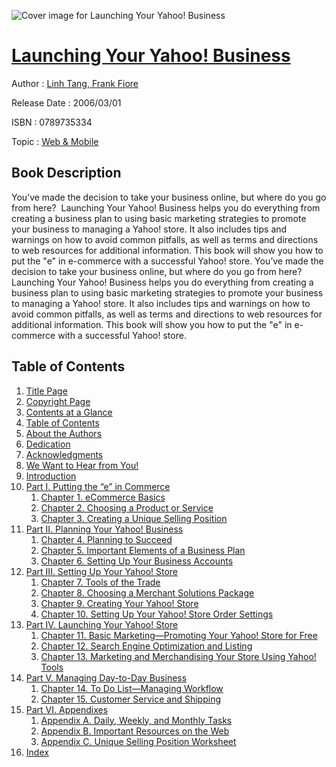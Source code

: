 ![Cover image for Launching Your Yahoo! Business](https://imgdetail.ebookreading.net/cover/cover/web_mobile/EB0789735334.jpg)

[Launching Your Yahoo! Business](https://ebookreading.net/view/book/Launching+Your+Yahoo%21+Business-EB0789735334_1.html "Launching Your Yahoo! Business")
====================================================================================================================

Author : [Linh Tang](https://ebookreading.net/search/author/Linh+Tang),[ Frank Fiore](https://ebookreading.net/search/author/+Frank+Fiore)

Release Date : 2006/03/01

ISBN : 0789735334

Topic : [Web & Mobile](https://ebookreading.net/search/category/web-mobile)

Book Description
-----------------

You’ve made the decision to take your business online, but where do you go from here?  Launching Your Yahoo! Business helps you do everything from creating a business plan to using basic marketing strategies to promote your business to managing a Yahoo! store. It also includes tips and warnings on how to avoid common pitfalls, as well as terms and directions to web resources for additional information. This book will show you how to put the "e" in e-commerce with a successful Yahoo! store.
              You’ve made the decision to take your business online, but where do you go from here?  Launching Your Yahoo! Business helps you do everything from creating a business plan to using basic marketing strategies to promote your business to managing a Yahoo! store. It also includes tips and warnings on how to avoid common pitfalls, as well as terms and directions to web resources for additional information. This book will show you how to put the "e" in e-commerce with a successful Yahoo! store.
              
Table of Contents
-----------------

1. [Title Page](https://ebookreading.net/view/book/Launching+Your+Yahoo%21+Business-EB0789735334_2.html)
1. [Copyright Page](https://ebookreading.net/view/book/Launching+Your+Yahoo%21+Business-EB0789735334_3.html)
1. [Contents at a Glance](https://ebookreading.net/view/book/Launching+Your+Yahoo%21+Business-EB0789735334_4.html)
1. [Table of Contents](https://ebookreading.net/view/book/Launching+Your+Yahoo%21+Business-EB0789735334_5.html)
1. [About the Authors](https://ebookreading.net/view/book/Launching+Your+Yahoo%21+Business-EB0789735334_6.html)
1. [Dedication](https://ebookreading.net/view/book/Launching+Your+Yahoo%21+Business-EB0789735334_7.html)
1. [Acknowledgments](https://ebookreading.net/view/book/Launching+Your+Yahoo%21+Business-EB0789735334_8.html)
1. [We Want to Hear from You!](https://ebookreading.net/view/book/Launching+Your+Yahoo%21+Business-EB0789735334_9.html)
1. [Introduction](https://ebookreading.net/view/book/Launching+Your+Yahoo%21+Business-EB0789735334_10.html)
1. [Part I. Putting the “e” in Commerce](https://ebookreading.net/view/book/Launching+Your+Yahoo%21+Business-EB0789735334_11.html)
    1. [Chapter 1. eCommerce Basics](https://ebookreading.net/view/book/Launching+Your+Yahoo%21+Business-EB0789735334_12.html)
    1. [Chapter 2. Choosing a Product or Service](https://ebookreading.net/view/book/Launching+Your+Yahoo%21+Business-EB0789735334_13.html)
    1. [Chapter 3. Creating a Unique Selling Position](https://ebookreading.net/view/book/Launching+Your+Yahoo%21+Business-EB0789735334_14.html)
1. [Part II. Planning Your Yahoo! Business](https://ebookreading.net/view/book/Launching+Your+Yahoo%21+Business-EB0789735334_15.html)
    1. [Chapter 4. Planning to Succeed](https://ebookreading.net/view/book/Launching+Your+Yahoo%21+Business-EB0789735334_16.html)
    1. [Chapter 5. Important Elements of a Business Plan](https://ebookreading.net/view/book/Launching+Your+Yahoo%21+Business-EB0789735334_17.html)
    1. [Chapter 6. Setting Up Your Business Accounts](https://ebookreading.net/view/book/Launching+Your+Yahoo%21+Business-EB0789735334_18.html)
1. [Part III. Setting Up Your Yahoo! Store](https://ebookreading.net/view/book/Launching+Your+Yahoo%21+Business-EB0789735334_19.html)
    1. [Chapter 7. Tools of the Trade](https://ebookreading.net/view/book/Launching+Your+Yahoo%21+Business-EB0789735334_20.html)
    1. [Chapter 8. Choosing a Merchant Solutions Package](https://ebookreading.net/view/book/Launching+Your+Yahoo%21+Business-EB0789735334_21.html)
    1. [Chapter 9. Creating Your Yahoo! Store](https://ebookreading.net/view/book/Launching+Your+Yahoo%21+Business-EB0789735334_22.html)
    1. [Chapter 10. Setting Up Your Yahoo! Store Order Settings](https://ebookreading.net/view/book/Launching+Your+Yahoo%21+Business-EB0789735334_23.html)
1. [Part IV. Launching Your Yahoo! Store](https://ebookreading.net/view/book/Launching+Your+Yahoo%21+Business-EB0789735334_24.html)
    1. [Chapter 11. Basic Marketing—Promoting Your Yahoo! Store for Free](https://ebookreading.net/view/book/Launching+Your+Yahoo%21+Business-EB0789735334_25.html)
    1. [Chapter 12. Search Engine Optimization and Listing](https://ebookreading.net/view/book/Launching+Your+Yahoo%21+Business-EB0789735334_26.html)
    1. [Chapter 13. Marketing and Merchandising Your Store Using Yahoo! Tools](https://ebookreading.net/view/book/Launching+Your+Yahoo%21+Business-EB0789735334_27.html)
1. [Part V. Managing Day-to-Day Business](https://ebookreading.net/view/book/Launching+Your+Yahoo%21+Business-EB0789735334_28.html)
    1. [Chapter 14. To Do List—Managing Workflow](https://ebookreading.net/view/book/Launching+Your+Yahoo%21+Business-EB0789735334_29.html)
    1. [Chapter 15. Customer Service and Shipping](https://ebookreading.net/view/book/Launching+Your+Yahoo%21+Business-EB0789735334_30.html)
1. [Part VI. Appendixes](https://ebookreading.net/view/book/Launching+Your+Yahoo%21+Business-EB0789735334_31.html)
    1. [Appendix A. Daily, Weekly, and Monthly Tasks](https://ebookreading.net/view/book/Launching+Your+Yahoo%21+Business-EB0789735334_32.html)
    1. [Appendix B. Important Resources on the Web](https://ebookreading.net/view/book/Launching+Your+Yahoo%21+Business-EB0789735334_33.html)
    1. [Appendix C. Unique Selling Position Worksheet](https://ebookreading.net/view/book/Launching+Your+Yahoo%21+Business-EB0789735334_34.html)
1. [Index](https://ebookreading.net/view/book/Launching+Your+Yahoo%21+Business-EB0789735334_35.html)
